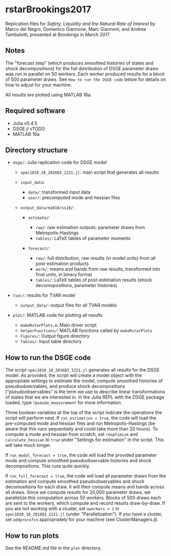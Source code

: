 # rstarBrookings2017

Replication files for *Safety, Liquidity and the Natural Rate of
Interest* by Marco del Negro, Domenico Giannone, Marc Giannoni, and
Andrea Tambalotti, presented at Brookings in March 2017

## Notes

The "forecast step" (which produces smoothed histories of states and
shock decompositions) for the full distribution of DSGE parameter
draws was run in parallel on 50 workers. Each worker produced results
for a block of 500 parameter draws. See `How to run the DSGE code`
below for details on how to adjust for your machine.

All results are plotted using MATLAB 16a.

## Required software
- Julia v0.4.5
- DSGE.jl vTODO
- MATLAB 16a

## Directory structure

- `dsge/`: Julia replication code for DSGE model

  - `spec1010_18_2016Q3_1221.jl`: main script that generates all results

  - `input_data`:
    - `data/`: transformed input data
	- `user/`: precomputed mode and hessian files

  - `output_data/m1010/ss18/`:
    - `estimate/`:
	  - `raw/`: raw estimation outputs: parameter draws from Metropolis-Hastings
	  - `tables/`: LaTeX tables of parameter moments

    - `forecast/`:
	  - `raw/`: full distribution, raw results (in model units) from
                all post-estimation products
      - `work/`: means and bands from raw results, transformed into
                 final units, in binary format
      - `tables/`: LaTeX tables of post-estimation results (shock
                   decomopositions, parameter histories)

- `tvar/`: results for TVAR model
  - `output_data/`: output files for all TVAR models

- `plot/`: MATLAB code for plotting all results
	- `makeRstarPlots.m`: Main driver script
	- `helperFunctions/`: MATLAB functions called by `makeRstarPlots`
	- `Figures/`: Output figure directory
	- `Tables/`: Input table directory


## How to run the DSGE code

The script `spec1010_18_2016Q3_1221.jl` generates all results for the
DSGE model. As provided, the script will create a model object with
the appropriate settings to estimate the model, compute smoothed
histories of pseudoobservables, and produce shock decompositions
("pseudoobservables" is the term we use to describe linear
transformations of states that we are interested in. In the Julia REPL
with the DSGE package loaded, type `?pseudo_measurement` for more
information.

Three boolean variables at the top of the script indicate the
operations the script will perform next. If `run_estimation = true`,
the code will load the pre-computed mode and hessian files and run
Metropolis-Hastings (be aware that this runs sequentially and could
take more than 20 hours). To compute a mode and hessian from scratch,
set `reoptimize` and `calculate_hessian` to `true` under "Settings for
estimation" in the script. This will take much longer.

If `run_modal_forecast = true`, the code will load the provided
parameter mode and compute smoothed pseudoobservable histories and
shock decompositions. This runs quite quickly.

If `run_full_forecast = true`, the code will load all parameter draws
from the estimation and compute smoothed pseudoobservables and shock
decomositions for each draw. It will then compute means and bands
across all draws. Since we compute results for 20,000 parameter draws,
we parallelize this computation across 50 workers. Blocks of 500 draws
each are sent to the workers, which compute and record results
draw-by-draw. If you are not working with a cluster, set `nworkers =
1` in `spec1010_18_2016Q3_1221.jl` (under "Parallelization"). If you
have a cluster, set `addprocsfcn` appropriately for your machine (see
ClusterManagers.jl).

## How to run plots

See the README.md file in the `plot` directory.
